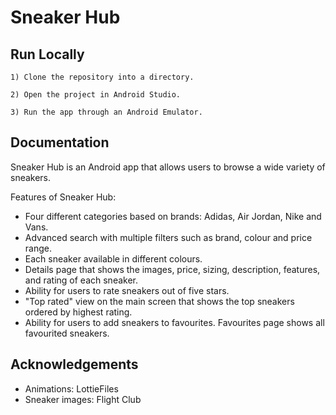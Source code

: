 # Sneaker Hub

## Run Locally

    1) Clone the repository into a directory.
    
    2) Open the project in Android Studio.
    
    3) Run the app through an Android Emulator.


## Documentation

Sneaker Hub is an Android app that allows users to browse a wide variety of sneakers.

Features of Sneaker Hub:

- Four different categories based on brands: Adidas, Air Jordan, Nike and Vans.
- Advanced search with multiple filters such as brand, colour and price range.
- Each sneaker available in different colours.
- Details page that shows the images, price, sizing, description, features, and rating of each sneaker.
- Ability for users to rate sneakers out of five stars.
- "Top rated" view on the main screen that shows the top sneakers ordered by highest rating.
- Ability for users to add sneakers to favourites. Favourites page shows all favourited sneakers.

## Acknowledgements
 - Animations: LottieFiles
 - Sneaker images: Flight Club
